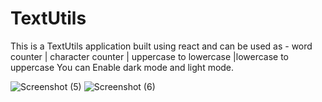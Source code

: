 # TextUtils

This is a TextUtils application built using react and can be used as - word counter | character counter | uppercase to lowercase |lowercase to uppercase
You can Enable dark mode and light mode.

![Screenshot (5)](https://github.com/ManishGihub/textutils/assets/102681545/10729e75-fc22-47fe-84ff-f17f45438eba)
![Screenshot (6)](https://github.com/ManishGihub/textutils/assets/102681545/b1828750-bfcc-4788-83a0-609419b21f5a)

